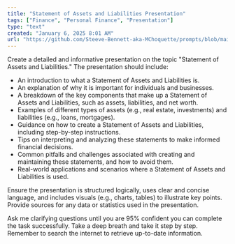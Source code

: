 ```yaml
---
title: "Statement of Assets and Liabilities Presentation"
tags: ["Finance", "Personal Finance", "Presentation"]
type: "text"
created: "January 6, 2025 8:01 AM"
url: "https://github.com/Steeve-Bennett-aka-MChoquette/prompts/blob/main/statement_of_assets_and_liabilities_presentation.md"
---
```


Create a detailed and informative presentation on the topic "Statement of Assets and Liabilities." The presentation should include:

- An introduction to what a Statement of Assets and Liabilities is.
- An explanation of why it is important for individuals and businesses.
- A breakdown of the key components that make up a Statement of Assets and Liabilities, such as assets, liabilities, and net worth.
- Examples of different types of assets (e.g., real estate, investments) and liabilities (e.g., loans, mortgages).
- Guidance on how to create a Statement of Assets and Liabilities, including step-by-step instructions.
- Tips on interpreting and analyzing these statements to make informed financial decisions.
- Common pitfalls and challenges associated with creating and maintaining these statements, and how to avoid them.
- Real-world applications and scenarios where a Statement of Assets and Liabilities is used.

Ensure the presentation is structured logically, uses clear and concise language, and includes visuals (e.g., charts, tables) to illustrate key points. Provide sources for any data or statistics used in the presentation.

Ask me clarifying questions until you are 95% confident you can complete the task successfully. Take a deep breath and take it step by step. Remember to search the internet to retrieve up-to-date information.